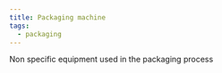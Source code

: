 ```yaml
---
title: Packaging machine
tags:
  - packaging
---
```

N﻿on specific equipment used in the packaging process